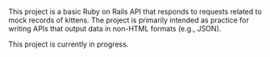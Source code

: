 
This project is a basic Ruby on Rails API that responds to requests related to mock records of kittens. The project is primarily intended as practice for writing APIs that output data in non-HTML formats (e.g., JSON).

This project is currently in progress.
